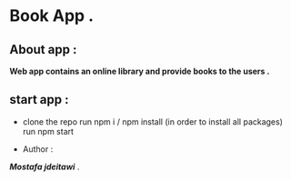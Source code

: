 # Book App . 


## About app : 

**Web app contains an online library and provide books to the users .**

## start app : 

* clone the repo
                run npm i / npm install (in order to install all packages)
                run npm start



* Author : 

***Mostafa jdeitawi*** . 






